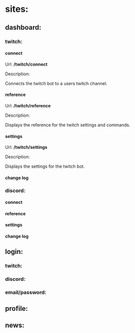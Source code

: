 # sites: 

## dashboard:

### twitch:

#### connect

Url: **/twitch/connect**

Description: 

Connects the twitch bot to a users twitch channel.

#### reference

Url: **/twitch/reference**

Description: 

Displays the reference for the twitch settings and commands.

#### settings

Url: **/twitch/settings**

Description: 

Displays the settings for the twitch bot.

#### change log

### discord:

#### connect
#### reference
#### settings
#### change log

## login:

### twitch:
### discord:
### email/password:

## profile:

## news:

